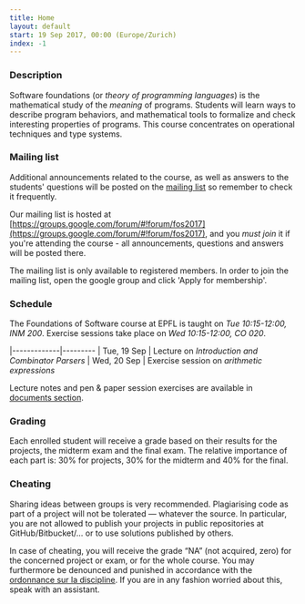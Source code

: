 ```yaml
---
title: Home
layout: default
start: 19 Sep 2017, 00:00 (Europe/Zurich)
index: -1
---
```


### Description

Software foundations (or *theory of programming languages*) is the mathematical study of the *meaning* of programs. Students will learn ways to describe program behaviors, and mathematical tools to formalize and check interesting properties of programs. This course concentrates on operational techniques and type systems.

### Mailing list

Additional announcements related to the course, as well as answers to the students' questions
will be posted on the [mailing list](https://groups.google.com/forum/#!forum/fos2017) so remember to check it frequently.

Our mailing list is hosted at [https://groups.google.com/forum/#!forum/fos2017](https://groups.google.com/forum/#!forum/fos2017),
and you *must join* it if you're attending the course - all announcements, questions and answers
will be posted there.

The mailing list is only available to registered members. In order to join the mailing list,
open the google group and click 'Apply for membership'.

### Schedule

The Foundations of Software course at EPFL is taught on *Tue 10:15-12:00, INM 200*.
Exercise sessions take place on *Wed 10:15-12:00, CO 020*.


|-------------|---------
| Tue, 19 Sep | Lecture on *Introduction and Combinator Parsers*
| Wed, 20 Sep | Exercise session on *arithmetic expressions*


Lecture notes and pen & paper session exercises are available in [documents section](/documents.html).

### Grading

Each enrolled student will receive a grade based on their results for the projects, the midterm exam and the final exam. The relative importance of each part is: 30% for projects, 30% for the midterm and 40% for the final.

### Cheating

Sharing ideas between groups is very recommended. Plagiarising code as part of a project will not be tolerated — whatever the source. In particular, you are not allowed to publish your projects in public repositories at GitHub/Bitbucket/... or to use solutions published by others.

In case of cheating, you will receive the grade “NA” (not acquired, zero) for the concerned project or exam, or for the whole course. You may furthermore be denounced and punished in accordance with the [ordonnance sur la discipline](http://www.admin.ch/ch/f/rs/4/414.138.2.fr.pdf). If you are in any fashion worried about this, speak with an assistant.